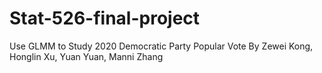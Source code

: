 # Stat-526-final-project
Use GLMM to Study 2020 Democratic Party Popular Vote
By Zewei Kong, Honglin Xu, Yuan Yuan, Manni Zhang
